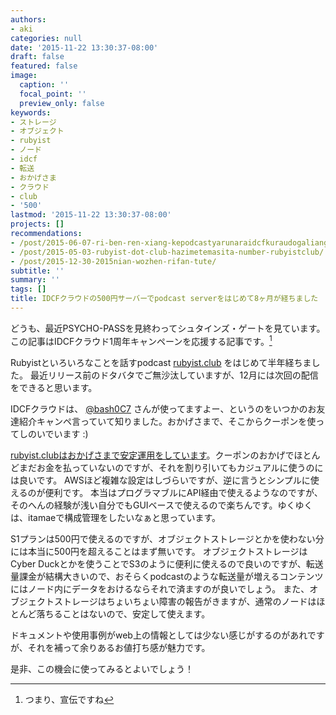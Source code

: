 ```yaml
---
authors:
- aki
categories: null
date: '2015-11-22 13:30:37-08:00'
draft: false
featured: false
image:
  caption: ''
  focal_point: ''
  preview_only: false
keywords:
- ストレージ
- オブジェクト
- rubyist
- ノード
- idcf
- 転送
- おかげさま
- クラウド
- club
- '500'
lastmod: '2015-11-22 13:30:37-08:00'
projects: []
recommendations:
- /post/2015-06-07-ri-ben-ren-xiang-kepodcastyarunaraidcfkuraudogaliang-sasou/
- /post/2015-05-03-rubyist-dot-club-hazimetemasita-number-rubyistclub/
- /post/2015-12-30-2015nian-wozhen-rifan-tute/
subtitle: ''
summary: ''
tags: []
title: IDCFクラウドの500円サーバーでpodcast serverをはじめて8ヶ月が経ちました
---
```


どうも、最近PSYCHO-PASSを見終わってシュタインズ・ゲートを見ています。 この記事はIDCFクラウド1周年キャンペーンを応援する記事です。[^1] 

Rubyistといろいろなことを話すpodcast [rubyist.club](http://rubyist.club/) をはじめて半年経ちました。 最近リリース前のドタバタでご無沙汰していますが、12月には次回の配信をできると思います。

IDCFクラウドは、 [@bash0C7](https://twitter.com/bash0C7) さんが使ってますよー、というのをいつかのお友達紹介キャンペ言っていて知りました。おかげさまで、そこからクーポンを使ってしのいでいます :)

[rubyist.clubはおかげさまで安定運用をしています](https://chezo.uno/post/2015-06-07-ri-ben-ren-xiang-kepodcastyarunaraidcfkuraudogaliang-sasou)。クーポンのおかげでほとんどまだお金を払っていないのですが、それを割り引いてもカジュアルに使うのには良いです。 AWSほど複雑な設定はしづらいですが、逆に言うとシンプルに使えるのが便利です。 本当はプログラマブルにAPI経由で使えるようなのですが、そのへんの経験が浅い自分でもGUIベースで使えるので楽ちんです。ゆくゆくは、itamaeで構成管理をしたいなぁと思っています。

S1プランは500円で使えるのですが、オブジェクトストレージとかを使わない分には本当に500円を超えることはまず無いです。 オブジェクトストレージはCyber Duckとかを使うことでS3のように便利に使えるので良いのですが、転送量課金が結構大きいので、おそらくpodcastのような転送量が増えるコンテンツにはノード内にデータをおけるならそれで済ますのが良いでしょう。 また、オブジェクトストレージはちょいちょい障害の報告がきますが、通常のノードはほとんど落ちることはないので、安定して使えます。

ドキュメントや使用事例がweb上の情報としては少ない感じがするのがあれですが、それを補って余りあるお値打ち感が魅力です。

是非、この機会に使ってみるとよいでしょう！

[^1]: つまり、宣伝ですね